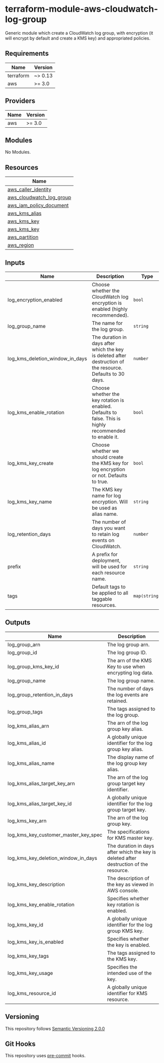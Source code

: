 # terraform-module-aws-cloudwatch-log-group

Generic module which create a CloudWatch log group, with encryption (it will encrypt by default and create a KMS key) and appropriated policies.

<!-- BEGINNING OF PRE-COMMIT-TERRAFORM DOCS HOOK -->
## Requirements

| Name | Version |
|------|---------|
| terraform | ~> 0.13 |
| aws | >= 3.0 |

## Providers

| Name | Version |
|------|---------|
| aws | >= 3.0 |

## Modules

No Modules.

## Resources

| Name |
|------|
| [aws_caller_identity](https://registry.terraform.io/providers/hashicorp/aws/latest/docs/data-sources/caller_identity) |
| [aws_cloudwatch_log_group](https://registry.terraform.io/providers/hashicorp/aws/latest/docs/resources/cloudwatch_log_group) |
| [aws_iam_policy_document](https://registry.terraform.io/providers/hashicorp/aws/latest/docs/data-sources/iam_policy_document) |
| [aws_kms_alias](https://registry.terraform.io/providers/hashicorp/aws/latest/docs/resources/kms_alias) |
| [aws_kms_key](https://registry.terraform.io/providers/hashicorp/aws/latest/docs/data-sources/kms_key) |
| [aws_kms_key](https://registry.terraform.io/providers/hashicorp/aws/latest/docs/resources/kms_key) |
| [aws_partition](https://registry.terraform.io/providers/hashicorp/aws/latest/docs/data-sources/partition) |
| [aws_region](https://registry.terraform.io/providers/hashicorp/aws/latest/docs/data-sources/region) |

## Inputs

| Name | Description | Type | Default | Required |
|------|-------------|------|---------|:--------:|
| log\_encryption\_enabled | Choose whether the CloudWatch log encryption is enabled (highly recommended). | `bool` | `true` | no |
| log\_group\_name | The name for the log group. | `string` | n/a | yes |
| log\_kms\_deletion\_window\_in\_days | The duration in days after which the key is deleted after destruction of the resource. Defaults to 30 days. | `number` | `30` | no |
| log\_kms\_enable\_rotation | Choose whether the key rotation is enabled. Defaults to false. This is highly recommended to enable it. | `bool` | `true` | no |
| log\_kms\_key\_create | Choose whether we should create the KMS key for log encryption or not. Defaults to true. | `bool` | `true` | no |
| log\_kms\_key\_name | The KMS key name for log encryption. Will be used as alias name. | `string` | `null` | no |
| log\_retention\_days | The number of days you want to retain log events on CloudWatch. | `number` | `7` | no |
| prefix | A prefix for deployment, will be used for each resource name. | `string` | n/a | yes |
| tags | Default tags to be applied to all taggable resources. | `map(string)` | `{}` | no |

## Outputs

| Name | Description |
|------|-------------|
| log\_group\_arn | The log group arn. |
| log\_group\_id | The log group ID. |
| log\_group\_kms\_key\_id | The arn of the KMS Key to use when encrypting log data. |
| log\_group\_name | The log group name. |
| log\_group\_retention\_in\_days | The number of days the log events are retained. |
| log\_group\_tags | The tags assigned to the log group. |
| log\_kms\_alias\_arn | The arn of the log group key alias. |
| log\_kms\_alias\_id | A globally unique identifier for the log group key alias. |
| log\_kms\_alias\_name | The display name of the log group key alias. |
| log\_kms\_alias\_target\_key\_arn | The arn of the log group target key identifier. |
| log\_kms\_alias\_target\_key\_id | A globally unique identifier for the log group target key. |
| log\_kms\_key\_arn | The arn of the log group key. |
| log\_kms\_key\_customer\_master\_key\_spec | The specifications for KMS master key. |
| log\_kms\_key\_deletion\_window\_in\_days | The duration in days after which the key is deleted after destruction of the resource. |
| log\_kms\_key\_description | The description of the key as viewed in AWS console. |
| log\_kms\_key\_enable\_rotation | Specifies whether key rotation is enabled. |
| log\_kms\_key\_id | A globally unique identifier for the log group KMS key. |
| log\_kms\_key\_is\_enabled | Specifies whether the key is enabled. |
| log\_kms\_key\_tags | The tags assigned to the KMS key. |
| log\_kms\_key\_usage | Specifies the intended use of the key. |
| log\_kms\_resource\_id | A globally unique identifier for KMS resource. |
<!-- END OF PRE-COMMIT-TERRAFORM DOCS HOOK -->

## Versioning
This repository follows [Semantic Versioning 2.0.0](https://semver.org/)

## Git Hooks
This repository uses [pre-commit](https://pre-commit.com/) hooks.
